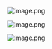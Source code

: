 ![image.png](https://cdn.jsdelivr.net/gh/zzkdm888/note-gen-image-sync@main/2025-09/f0198f94-d54e-4a24-861d-371d1d46ebc9.png)

![image.png](https://cdn.jsdelivr.net/gh/zzkdm888/note-gen-image-sync@main/2025-09/a4ce44b0-fcff-4181-9d47-6f72ea19c0f9.png)

![image.png](https://cdn.jsdelivr.net/gh/zzkdm888/note-gen-image-sync@main/2025-09/fd7cacbe-ef1d-483c-8eac-21982044e22a.png)

<br>
